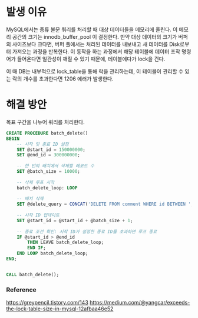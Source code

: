 
# 발생 이유
MySQL에서는 종류 불문 쿼리를 처리할 때 대상 데이터들을 메모리에 올린다. 이 메모리 공간의 크기는 innodb_buffer_pool 이 결정한다. 만약 대상 데이터의 크기가 버퍼의 사이즈보다 크다면, 버퍼 풀에서는 처리된 데이터를 내보내고 새 데이터를 Disk로부터 가져오는 과정을 반복한다. 이 동작을 하는 과정에서 해당 테이블에 데이터 조작 명령어가 들어온다면 일관성이 깨질 수 있기 때문에, 테이블에다가 lock을 건다.

이 때 DB는 내부적으로 lock_table을 통해 락을 관리하는데, 이 테이블이 관리할 수 있는 락의 개수를 초과한다면 1206 에러가 발생한다.

# 해결 방안

목표 구간을 나누어 쿼리를 처리한다.

```sql
CREATE PROCEDURE batch_delete() 
BEGIN 
	-- 시작 및 종료 ID 설정 
	SET @start_id = 150000000; 
	SET @end_id = 300000000;
	
	-- 한 번의 배치에서 삭제할 레코드 수 
	SET @batch_size = 10000; 
	
	-- 삭제 루프 시작 
	batch_delete_loop: LOOP 
	
	-- 배치 삭제 
	SET @delete_query = CONCAT('DELETE FROM comment WHERE id BETWEEN ', @start_id, ' AND ', @start_id + @batch_size); PREPARE stmt FROM @delete_query; EXECUTE stmt; DEALLOCATE PREPARE stmt; 
	
	-- 시작 ID 업데이트 
	SET @start_id = @start_id + @batch_size + 1; 
	
	-- 종료 조건 확인: 시작 ID가 설정한 종료 ID를 초과하면 루프 종료 
	IF @start_id > @end_id 
		THEN LEAVE batch_delete_loop; 
		END IF; 
	END LOOP batch_delete_loop; 
END; 


CALL batch_delete();
```


### Reference
https://greypencil.tistory.com/143
https://medium.com/@yangcar/exceeds-the-lock-table-size-in-mysql-12afbaa46e52